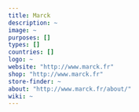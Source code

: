 ```yaml
---
title: Marck
description: ~
image: ~
purposes: []
types: []
countries: []
logo: ~
website: "http://www.marck.fr"
shop: "http://www.marck.fr"
store-finder: ~
about: "http://www.marck.fr/about/"
wiki: ~
---
```

